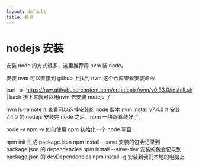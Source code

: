 ```yaml
---
layout: default
title: 目录
---
```





# nodejs 安装

安装 node 的方式很多，这里推荐用 nvm 装 node。

安装 nvm 可以直接到 github 上找到 nvm 这个仓库查看安装命令

curl -o- https://raw.githubusercontent.com/creationix/nvm/v0.33.0/install.sh | bash
接下来就可以用nvm 去安装 nodejs 了

nvm ls-remote  # 查看可以选择安装的 node 版本
nvm install v7.4.0 # 安装 7.4.0 的 nodejs
安装完 node 之后，npm 一块跟着装好了。

node -v
npm -v
如何使用 npm 初始化一个 node 项目：

npm init 生成 package.json
npm install <package name> --save 安装的包会记录到 package.json 的 dependencies
npm install <package name> --save-dev 安装的包会记录到 package.json 的 devDependencies
npm install <package name> -g 安装到我们本地的电脑上
